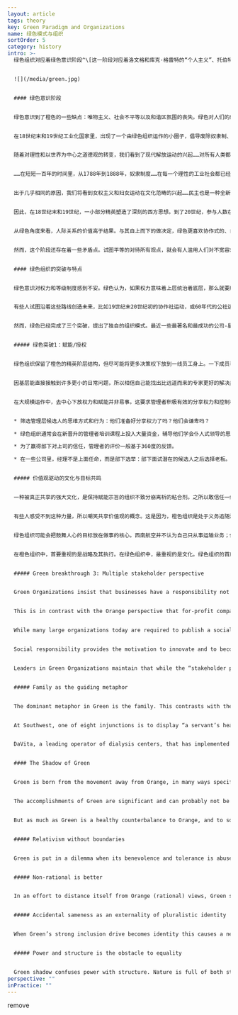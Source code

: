 ```yaml
---
layout: article
tags: theory
key: Green Paradigm and Organizations
name: 绿色模式与组织
sortOrder: 5
category: history
intro: >-
  绿色组织对应着绿色意识阶段^\[这一阶段对应着洛文格和库克·格雷特的“个人主义”、托伯特的“个人主义”、韦德的“依附性”、格雷夫斯的“FS”、螺旋动力的“绿色”等说法；通常被简单地称为后现代主义。]，关键词是平等。在保持金字塔结构的同时，绿色组织注重通过授权提升动力，创造伟大的工作场所。他们超越了橙色聚焦少数股东的缺点，拥抱了所有利益相关者。家庭是最形象的隐喻。


  ![](/media/green.jpg)


  #### 绿色意识阶段


  绿色意识到了橙色的一些缺点：唯物主义、社会不平等以及和谐区氛围的丧失。绿色对人们的感受很敏感：认为所有的观点都值得尊重。寻求社区、协作和共识。个人在归属感角度积极努力，争取与每个人建立和谐的关系。


  在18世纪末和19世纪工业化国家里，出现了一个由绿色组织运作的小圈子，倡导废除奴隶制、妇女解放和民主。肯·威尔伯这样说：


  随着对理性和以世界为中心之道德观的转变，我们看到了现代解放运动的兴起……对所有人类都应该公平、正确和公正，不分种族、性别或信仰。


  ……在短短一百年的时间里，从1788年到1888年，奴隶制度……在每一个理性的工业社会都已经变得非法。在（早期的范式中）奴隶制是完全可以接受的，因为平等的尊严和价值并不能延伸到所有人身上，而仅仅延伸到自己部落的人身上。


  出于几乎相同的原因，我们将看到女权主义和妇女运动在文化范畴的兴起……民主也是一种全新的形式……我们都记得，在希腊“民主政体”中，三分之一的人是奴隶，而妇女和儿童实际上也等于是奴隶。^\[在历史上，我们经常会发现一些思想，比如古希腊的民主超前于他们的时代，意味着超前于当时人们的发展重心。为了繁荣，这些思想必须等待人类意识进化赶上来，并为其提供美国哲学家理查德·塔纳斯所说的正确的“文化子宫”：这里有个很大的问题是，为什么哥白尼革命，由哥白尼本人发起于16世纪，并且在17世纪初才得到开普勒和伽利略的继承？为什么要等到那时，哥白尼之前的许多人假设了日心宇宙和行星地球？有证据表明，在古希腊、印度和欧洲中世纪的伊斯兰文化中都有这样的说法。我认为，这个问题表明，一个重大的范式转变，不仅仅取决于一些额外的经验数据，也不仅仅取决于一个使用了新概念的出色新理论。意识转型其实依赖于一个更大的背景，因此如果一个潜在的强大思想种子，落在完全不同的土壤上。从这个咱新土壤中，这个有机体，这个新的概念框架，才可以在一个新的文化和历史的子宫或母体中成长为一个“概念”。Richard Tarnas和Dean Radin，“范式转变的时机The Timing of Paradigm Shifts,” Noetic Now, January 2012.]


  因此，在18世纪末和19世纪，一小部分精英塑造了深刻的西方思想。到了20世纪，参与人数在增长。虽然橙色在今天的商业和政治中占主导地位，但绿色在学术思考、非营利组织、社会工作和社区活动领域中非常普遍。


  从绿色角度来看，人际关系的价值高于结果。与其自上而下的做决定，绿色更喜欢协作式的、自下而上的过程，并试图让对立的观点达成共识。橙色美化果断。绿色要求领导者为被领导者服务。这种立场是高尚、慷慨和慈悲心。在持续的不平等和歧视环境中，除了追求以自我为中心的事业和成功，人的生活中产生了更多的需求（自由，快乐等）。


  然而，这个阶段还存在着一些矛盾点。试图平等的对待所有观点，就会有人滥用人们对不宽容想法的高尚容忍，因而令高尚者陷入困境。红色的自我中心主义，琥珀色的确定性，以及橙色，都认为这是绿色的理想主义（不现实）。绿色与规则的关系是模棱两可的：一方面，认为规则是武断和不公平的，但也知道废除这些规则是不切实际的。绿色是打破旧结构的一个范例，但在制定切实可行的替代方案角度，往往不那么有效。


  #### 绿色组织的突破与特点


  绿色意识对权力和等级制度感到不安。绿色认为，如果权力意味着上层统治着底层，那么就要废除等级制度。给每个人同样的权力。让工人平等地拥有公司，并通过协商一致作出决定。


  有些人试图沿着这些路线创造未来，比如19世纪末20世纪初的协作社运动，或60年代的公社运动（社会主义大锅饭）。事后看来，这些极端形式的平等主义在规模上和持续性上都不成功。^\[1在企业领域，工人合作社未能取得任何有意义的进展。当时流行的做法大多是橙色和绿色相结合的做法。一个经常被引用的成功案例是蒙德拉贡（Mondragon），这是一家总部位于西班牙巴斯克（Basque）一个同名城镇的合作社联合体（约250家公司，雇员约10万人，营业额约150亿欧元）。所有合作社都完全由雇员所有。老板是选举产生的；工资差距比其他地方小（但仍然高达9:1或更高）；临时工没有投票权，形成了一个两层社会，其中一些人比其他人更平等。2在教育领域，已经出现了几种摒弃了成人控制儿童的权威结构的学校模式，最著名的是夏山学校，这是一所创建于20世纪20年代的英国寄宿学校，实行激进的民主形式，学生和成人拥有同样的投票权，课程也不是强制性的必修课。3在普通机构领域，表现在许多超国家机构中——联合国、欧洲联盟和世界贸易组织以及其他机构——特点是都有最高一级的决策机制，这些机制至少部分地遵循绿色原则，如不同成员国的民主或一致投票以及轮值主席制。这些绿色平等决策的原则很难坚持，更富裕或更强大的国家会要求并往往最终获得了更多的投票权（通常强国拥有即使不是明确的也是隐含的否决权）。这些机构的人事部门通常作为一个组织运作.] 因在大群体中取得共识本身就很困难。


  然而，绿色已经完成了三个突破，提出了独自的组织模式。最近一些最著名和最成功的公司-星巴克，西南航空，本杰里，集装箱商店，都是绿色经营的做法和文化案例。


  ##### 绿色突破1：赋能/授权


  绿色组织保留了橙色的精英阶层结构，但尽可能将更多决策权下放到一线员工身上。一下成员可以在没有管理层批准的情况下，做出影响深远的决定。


  因基层能直接接触到许多更小的日常问题，所以相信自己能找出比远道而来的专家更好的解决办法。例如，西南航空的地面团队有权寻求解决乘客问题的创造性方法：相比之下，在大多数其他航空公司的同行都必须遵守一些限制创造力的规则。


  在大规模运作中，去中心下放权力和赋能并非易事。这要求管理者积极有效的分享权力和控制权。为了使授权发挥作用，公司必须明确定义到底期望高级和中级管理人员具备何种领导能力。绿色领导者不应该仅仅是（如橙色那样）冷静的问题解决者；他们应该是仆人式的领导者。他们应该倾听下属的意见，赋予他们权力，激励他们，发展他们。绿色组织将时间和精力投入到培养服务型领导者方面：


  * 筛选管理层候选人的思维方式和行为：他们准备好分享权力了吗？他们会谦卑吗？

  * 绿色组织通常会在新晋升的管理者培训课程上投入大量资金，辅导他们学会仆人式领导的思维方式和技能。

  * 为了赢得部下对上司的信任，管理者的评价一般基于360度的反馈。

  * 在一些公司里，经理不是上面任命，而是部下选举：部下面试潜在的候选人之后选择老板。


  ##### 价值观驱动的文化与目标共鸣


  一种被真正共享的强大文化，是保持赋能宗旨的组织不致分崩离析的粘合剂。之所以敢信任一线员工做决策，是因为遵循着共同的价值观，而不是靠一本厚厚的政策来约束。


  有些人感受不到这种力量，所以嘲笑共享价值观的概念。这是因为，橙色组织是处于义务追随潮流，才定义了一套形式主义的价值观，虽然张贴在墙上和网上，却在遇到更现实的底线问题时，选择忽略这些价值观。但是，当领导力能真正通过培育共同价值观而发挥作用时，就会体验到令人难以置信的充满活力的文化。在这种文化中，员工会感到被赞赏和授权。其结果往往是惊人的。研究表明，以价值观为导向的组织可以在很大量级上超越同行。^\[第一项主要研究始于1992年，当时哈佛商学院教授约翰·科特（John Kotter）和詹姆斯·赫斯科特（James Heskett）在其著作《企业文化与绩效》（Corporate Culture and Performance）中调查了这一联系。他们确定，在研究所覆盖的11年中，拥有强大商业文化和授权经理/员工的公司在收入增长（四倍）、股价增长（八倍）和净收入增长（700多倍）方面的表现，都优于其他公司。Raj Sisodia、Jagh Sheth和David B.Wolfe最近的一项研究，也在2007年得出了类似的结论，这本书可以说是绿色组织模式的定义性著作——《亲密的公司：世界级公司如何从激情和目标中获利》。作者所研究的这个“受人喜爱的公司”在研究开始前的10年里，获得了1025%的累计股东回报率，对比的标准普尔500指数为122%。从方法论的观点来看，这些结果遭到了半信半疑。反对者认为：这个研究存在着明显的选择偏差，因为手工挑选作为研究样本的公司，都是些人们期望中的，表现优于同行的优秀公司。标普500指数的基准也没有根据行业、规模或其他标准进行调整。此外，除了组织模式以外的参数，例如专利、创新商业模式和资产利用率等可以有助于这些公司卓越结果的其他要素，也没有被过滤掉。拉吉·西索迪亚与约翰·麦基合著的最新一本书，有一整章里有类似研究的参考资料，感兴趣的读者可以参考。任何试图提出一种组织模式优于另一种组织模式的一般性结果的研究，都必然会遭到方法论的攻击（在原则层面上，人们可能会质疑，大多数这类研究都按照股东回报或增长作为衡量成功的主要指标，这是否合适）。也许直接经验最终比学术主张更重要。任何在西南航空（southern Airlines）或集装箱商店（Container Store）等机构工作过的人都会相信，在价值观驱动的公司里，拥有权力的员工相比于在更传统的环境下的平均表现，会优于同行环境的成果。]


  绿色组织可能会把鼓舞人心的目标放在做事的核心。西南航空并不认为自己只从事运输业务；他们坚持认为自己从事的是“奉献自由”的业务，帮助客户前往没有西南航空低票价就无法到达的地方。本与杰瑞公司不仅仅与冰淇淋有关，而是涉及到地球和环境。


  在橙色组织中，首要重视的是战略及其执行。在绿色组织中，最重视的是文化。绿色组织的首席执行官们声称，促进文化和共享价值观是他们的首要任务。这提升了人力资源（HR）的核心作用。人力资源总监通常是高管团队中有影响力的成员，也是首席执行官的顾问。她领导着一支庞大的员工队伍，在培训、文化举措、360度反馈、继任计划和士气调查等流程中安排大量投资。


  ##### Green breakthrough 3: Multiple stakeholder perspective


  Green Organizations insist that businesses have a responsibility not only to investors, but also to management, employees, customers, suppliers, local communities, society at large, and the environment. The role of leadership is to make the right trade-offs so that all stakeholders can thrive.


  This is in contrast with the Orange perspective that for-profit companies should operate with a shareholder perspective and that management’s primary obligation is to maximize profits for investors. Adam Smith’s “invisible hand” is often invoked to explain how this benefits all stakeholders in the long run.


  While many large organizations today are required to publish a social responsibility report, Green Organizations consider social responsibility integral to how they do business. It is not a distracting obligation.


  Social responsibility provides the motivation to innovate and to become better corporate citizens. They work with suppliers in developing countries to improve working conditions and prevent child labor; they reduce their carbon footprint and use of water; they may recycle products and reduce packaging.


  Leaders in Green Organizations maintain that while the “stakeholder perspective” might mean higher costs in the short term, it will deliver benefits for all in the long run—including shareholders.


  ##### Family as the guiding metaphor


  The dominant metaphor in Green is the family. This contrasts with the ‘organization as a machine’ in Achievement Orange. When leaders of Green Organizations speak, you can’t fail to notice how frequently the metaphor comes up: employees are part of the same family, in it together, ready to help each other out, being there for one another.


  At Southwest, one of eight injunctions is to display “a servant’s heart”. In the Southwest Way it is for employees to “Embrace the SWA family.”


  DaVita, a leading operator of dialysis centers, that has implemented Green principles with great consistency.^\[The 2006 Stanford Business Case on DaVita is highly readable and a good resource for readers wanting to immerse themselves in a more detailed description of Green organizational principles and practices.]It uses another community metaphor, the Village, and calls its 41,000 employees citizens. Corporate headquarters is known as Casa DaVita, while Kent Thiry, the chairman and CEO is called Mayor of the Village. He is credited with having rescued the company from virtual bankruptcy in 1999 to its current success by virtue of the Green culture he brought about.


  #### The Shadow of Green


  Green is born from the movement away from Orange, in many ways specifically away from the shadow of Orange. At its peak, Green is communitarian, egalitarian and consensual.^\[Don Beck puts it this way: "Our science left us numb, without heart and soul, and with only the outer manifestations of success. The “good life” was measured only in materialistic terms. We discover that we have become alienated from ourselves, as well as from others. [...] the basic human being has been neglected. The focus shifts from personal achievement to group- and community-oriented goals and objectives—for GREEN, we are all one human family. GREEN begins by making peace with ourselves and then expands to looking at the dissonance and conflicts in society and wanting to make peace there, too, addressing the economic gaps and inequities created by ORANGE, and also by BLUE and by RED, to bring peace and brotherhood so we can all share equally. Gender roles are derigidified, glass ceilings opened, affirmative action plans are implemented, and social class distinctions blurred. Spirituality returns as a nondenominational, nonsectarian “unity.””]


  The accomplishments of Green are significant and can probably not be overstated. In the short time of it’s existence humanity has seen major change in the direction of a more humane society: the civil rights movement, the women’s liberation movement, the global drive for environmental protection, heightened awareness for the need to protect our ecosystems, health care reforms, improved awareness of marginalization of minority groups in society, and more are all examples of progress that would never have emerged without it.


  But as much as Green is a healthy counterbalance to Orange, and to some extent also the previous stages, it is also a stage that can rigidify too far into its own spectrum and display its very own shadow tendencies.


  ##### Relativism without boundaries


  Green is put in a dilemma when its benevolence and tolerance is abused by the same groups that Green wants to invite into equality on equal terms. Green shadow is forced to choose between accepting when non-tolerant Amber and Red abuses its tolerance or to acknowledge that not all worldviews have the same level of maturity and may need different levels of limitation.


  ##### Non-rational is better


  In an effort to distance itself from Orange (rational) views, Green shadow sees all non-rational value systems as preferable. Green has a romantic notion with ‘back to nature’. It often does not see how pre-rational worldviews are deeply limited and how different they are from post-rational Green worldviews.


  ##### Accidental sameness as an externality of pluralistic identity


  When Green’s strong inclusion drive becomes identity this causes a need for shared ideals as a prerequisite for group membership consideration.^\[The resulting attitude becomes protection of the unique sameness inside the organization. This couples with an implicit judgement and suspiciousness of outsiders as potential threats to the established culture. This typically does not manifest in explicit or outspoken criticism as Green often tries to avoid confrontation. Rather this is more often seen as a moral high ground of implicit “shoulds” and unspoken expectations of certain views and means of expressions that must be exhibited or agreed on for acceptance from insiders. Any lack of such views or expression is confirmation that non-acceptance is justified. Clare W Graves puts it this way: “Green brings into existence the sociocratic value system, in which emphasis is placed upon ‘getting along’, accepting the authority of the group or the majority, and seeking status from others. This ‘other directed’ individual believes he will find salvation in belonging and in participating with others in what they want him to do. While the individual has given up his dogmatism, he nevertheless rigidifies in a world of sociocentric thinking.”, for more see The Mean Green Hypothesis: Fact or Fiction, by Natasha Todorovic] When this “like me, like us” filter becomes more important to determine membership than if an individual is motivated and capable to contribute to the organization’s purpose this often causes three problems at the collective level: Limited choice of people, lack of diversity inside the organization and a limited ability to get things done.


  ##### Power and structure is the obstacle to equality


  Green shadow confuses power with structure. Nature is full of both structure and natural hierarchy. In an effort to eradicate ineaquality Green shadow often attempts to dismantle all hiearchy and structure. But removing all formal structure from an organization does not defuse power, it forces power underground into informal structures. When members of these informal structures are not elected by members of the whole group the individuals who have power don't need to answer to the whole group or organization. This reduces transparency about use of power and disjoints power from accountability.^\[The natural cause of differences of power and influence is rooted in the diversity in individual people. We all have different levels of abilities, experience, range of expression and when we use these they naturally result in exercise of our own personal power - which is genuinely different in strength and nature. Jo Freeman puts it this way: “The idea of ‘structurelessness’ does not prevent the formation of informal structures, but only formal ones. [...] Thus, ‘structurelessness’ becomes a way of masking power. An unstructured group always has an informal, or covert, structure. It is this informal structure, particularly in unstructured groups, which forms the basis for elites. An elite refers to a small group of people who have power over a larger group of which they are part, usually without direct responsibility to that larger group, and often without their knowledge or consent. Elites are not conspiracies.These friendship groups function as networks of communication outside any regular channels for such communication that may have been set up by a group. Because people are friends, usually sharing the same values and orientations, because they talk to each other socially and consult with each other when common decisions have to be made, the people involved in these networks have more power in the group than those who don’t. For everyone to have the opportunity to be involved in a given group and to participate in its activities there needs to be explicit structure. The rules of decision-making must be open and available to everyone, and this can only happen if they are formalised. A ‘Structurelessness’ organisation is impossible. We can only decide whether or not to have a formally or informally structured one. \[...] All groups create informal structures as a result of the interaction patterns among the members. Such informal structures can do very useful things. But only unstructured groups are totally governed by them. When informal elites are combined with a myth of ‘structurelessness’, there can be no attempt to put limits on the use of power. Consequences: a) people listen to others because they like them, not because they say significant things. b) informal structures have no obligation to be responsible to the group at large. Their power was not given to them; it cannot be taken away. Their influence is not based on what they do for the group; therefore they cannot be directly influenced by the group.”, see The Tyranny of Structurelessness, by Jo Freeman for more.]Power can’t simply be wished away. Like the Hydra, if you cut off its head, another will pop up somewhere else.
perspective: ""
inPractice: ""
---
```

remove